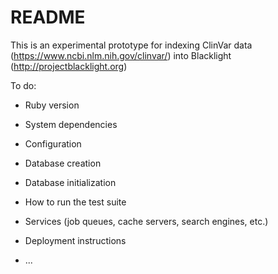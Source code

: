 # README

This is an experimental prototype for indexing ClinVar data (https://www.ncbi.nlm.nih.gov/clinvar/) into Blacklight (http://projectblacklight.org)

To do:

* Ruby version

* System dependencies

* Configuration

* Database creation

* Database initialization

* How to run the test suite

* Services (job queues, cache servers, search engines, etc.)

* Deployment instructions

* ...

